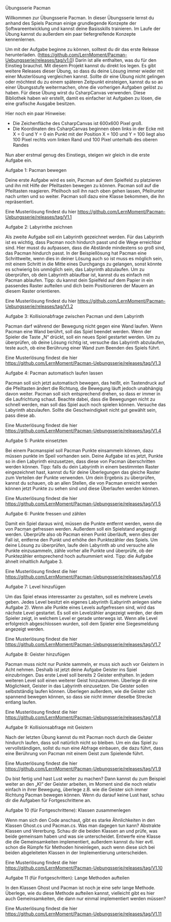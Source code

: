 Übungsserie Pacman

Willkommen zur Übungsserie Pacman. In dieser Übungsserie lernst du anhand des Spiels Pacman einige grundlegende Konzepte der Softwareentwicklung und kannst deine Basisskills trainieren. Im Laufe der Übung kannst du außerdem ein paar tiefergreifende Konzepte kennenlernen.

Um mit der Aufgabe beginne zu können, solltest du dir das erste Release herunterladen. (https://github.com/LernMoment/Pacman-Uebungsserie/releases/tag/v1.0) Darin ist alle enthalten, was du für den Einstieg brauchst. Mit diesem Projekt kannst du direkt los legen. Es gibt weitere Releases dieser Übung, so dass du deine Lösung immer wieder mit einer Musterlösung vergleichen kannst. Sollte dir eine Übung nicht gelingen oder möchtest du zu einem späteren Zeitpunkt einsteigen, kannst du so an einer Übungsstufe weitermachen, ohne die vorherigen Aufgaben gelöst zu haben.
Für diese Übung wirst du CsharpCanvas verwenden. Diese Bibliothek haben wir erstellt, damit es einfacher ist Aufgaben zu lösen, die eine grafische Ausgabe besitzen. 

Hier noch ein paar Hinweise:
-	Die Zeichenfläche des CsharpCanvas ist 600x600 Pixel groß.
-	Die Koordinaten des CsharpCanvas beginnen oben links in der Ecke mit X = 0 und Y = 0 ein Punkt mit der Position X = 100 und Y = 100 liegt also 100 Pixel rechts vom linken Rand und 100 Pixel unterhalb des oberen Randes

Nun aber erstmal genug des Einstiegs, steigen wir gleich in die erste Aufgabe ein.

Aufgabe 1: Pacman bewegen

Deine erste Aufgabe wird es sein, Pacman auf dem Spielfeld zu platzieren und ihn mit Hilfe der Pfeiltasten bewegen zu können. Pacman soll auf die Pfeiltasten reagieren. Pfeilhoch soll ihn nach oben gehen lassen, Pfeilrunter nach unten und so weiter. Pacman soll dazu eine Klasse bekommen, die ihn repräsentiert. 

Eine Musterlösung findest du hier https://github.com/LernMoment/Pacman-Uebungsserie/releases/tag/V1.1

Aufgabe 2: Labyrinthe zeichnen

Als zweite Aufgabe soll ein Labyrinth gezeichnet werden. Für das Labyrinth ist es wichtig, dass Pacman noch hindurch passt und die Wege erreichbar sind. Hier musst du aufpassen, dass die Abstände mindestens so groß sind, das Pacman hindurch passt. In der Beispiellösung hat Pacman eine Schrittweite, wenn dies in deiner Lösung auch so ist muss es möglich sein, mit einem Schritt in die Mitte eines Durchgangs zu gelangen, sonst könnte es schwierig bis unmöglich sein, das Labyrinth abzulaufen. Um zu überprüfen, ob dein Labyrinth ablaufbar ist, kannst du es einfach mit Pacman ablaufen. Tipp: du kannst dein Spielfeld auf dem Papier in ein passendes Raster aufteilen und dich beim Positionieren der Mauern an diesem Raster orientieren.

Eine Musterlösung findest du hier https://github.com/LernMoment/Pacman-Uebungsserie/releases/tag/V1.2

Aufgabe 3: Kollisionabfrage zwischen Pacman und dem Labyrinth

Pacman darf während der Bewegung nicht gegen eine Wand laufen. Wenn Pacman eine Wand berührt, soll das Spiel beendet werden. Wenn der Spieler die Taste „N“ drückt, soll ein neues Spiel gestartet werden. Um zu überprüfen, ob deine Lösung richtig ist, versuche das Labyrinth abzulaufen, teste auch, ob eine Berührung einer Wand zum Beenden des Spiels führt.

Eine Musterlösung findest die hier https://github.com/LernMoment/Pacman-Uebungsserie/releases/tag/V1.3

Aufgabe 4: Pacman automatisch laufen lassen

Pacman soll sich jetzt automatisch bewegen, das heißt, ein Tastendruck auf die Pfeiltasten ändert die Richtung, die Bewegung läuft jedoch unabhängig davon weiter. Pacman soll sich entsprechend drehen, so dass er immer in die Laufrichtung schaut. Beachte dabei, dass die Bewegungen nicht zu schnell werden, man soll das Spiel auch noch spielen können. Versuche das Labyrinth abzulaufen. Sollte die Geschwindigkeit nicht gut gewählt sein, pass diese ab.

Eine Musterlösung findest die hier https://github.com/LernMoment/Pacman-Uebungsserie/releases/tag/V1.4

Aufgabe 5: Punkte einsetzten

Bei einem Pacmanspiel soll Pacman Punkte einsammeln können, dazu müssen punkte im Speil vorhanden sein. Deine Aufgabe ist es jetzt, Punkte so in dien Labyrinth einzusetzen, dass diese von Pacman überschritten werden können. Tipp: falls du dein Labyrinth in einem bestimmten Raster eingezeichnet hast, kannst du für deine Überlegungen das gleiche Raster zum Verteilen der Punkte verwenden. Um dein Ergebnis zu überprüfen, kannst du schauen, ob an allen Stellen, die von Pacman erreicht werden können jetzt Punkte zu sehen sind und diese Überlaufen werden können.

Eine Musterlösung findest die hier https://github.com/LernMoment/Pacman-Uebungsserie/releases/tag/V1.5

Aufgabe 6: Punkte fressen und zählen

Damit ein Spiel daraus wird, müssen die Punkte entfernt werden, wenn die von Pacman gefressen werden. Außerdem soll ein Spielstand angezeigt werden. Überprüfe also ob Pacman einen Punkt überläuft, wenn dies der Fall ist, entferne den Punkt und erhöhe den Punktezähler des Spiels. Um deine Lösung zu überprüfen, laufe dein Labyrinth ab und versuche alle Punkte einzusammeln, zähle vorher alle Punkte und überprüfe, ob der Punktezähler entsprechend hoch aufsummiert wird. Tipp: die Aufgabe ähnelt inhaltlich Aufgabe 3.

Eine Musterlösung findest die hier https://github.com/LernMoment/Pacman-Uebungsserie/releases/tag/V1.6

Aufgabe 7: Level hinzufügen

Um das Spiel etwas interessanter zu gestalten, soll es mehrere Levels geben. Jedes Level besitzt ein eigenes Labyrinth (Labyrinth anlegen siehe Aufgabe 2). Wenn alle Punkte eines Levels aufgefressen sind, wird das nächste Level gestartet. Es soll ein Levelzähler angezeigt werden, der dem Spieler zeigt, in welchem Level er gerade unterwegs ist. Wenn alle Level erfolgreich abgeschlossen wurden, soll dem Spieler eine Siegesmeldung angezeigt werden.

Eine Musterlösung findest die hier https://github.com/LernMoment/Pacman-Uebungsserie/releases/tag/V1.7

Aufgabe 8: Geister hinzufügen

Pacman muss nicht nur Punkte sammeln, er muss sich auch vor Geistern in Acht nehmen. Deshalb ist jetzt deine Aufgabe Geister ins Spiel einzubringen. Das erste Level soll bereits 2 Geister enthalten. In jedem weiteren Level soll einen weiterer Geist hinzukommen. Überlege dir eine Möglichkeit, Geister in das Labyrinth einzusetzen. Die Geister sollen selbstständig laufen können. Überlegen außerdem, wie die Geister sich spannend bewegen können, so dass sie nicht immer dieselbe Strecke entlang laufen.


Eine Musterlösung findest die hier https://github.com/LernMoment/Pacman-Uebungsserie/releases/tag/V1.8

Aufgabe 9: Kollisionsabfrage mit Geistern

Nach der letzten Übung kannst du mit Pacman noch durch die Geister hindurch laufen, dass soll natürlich nicht so bleiben. Um ein das Spiel zu vervollständigen, sollst du nun eine Abfrage einbauen, die dazu führt, dass eine Berührung von Pacman mit einem Geist zum Spielende führt.

Eine Musterlösung findest die hier https://github.com/LernMoment/Pacman-Uebungsserie/releases/tag/V1.9

Du bist fertig und hast Lust weiter zu machen?
Dann kannst du zum Beispiel weiter an den „KI“ der Geister arbeiten, im Moment sind die noch relativ einfach in ihrer Bewegung, überlege z.B. wie die Geister sich immer Richtung Pacman bewegen können. Wenn du darauf keine Lust hast, schau dir die Aufgaben für Fortgeschrittene an.

Aufgabe 10 (für Fortgeschrittene): Klassen zusammenlegen

Wenn man sich den Code anschaut, gibt es starke Ähnlichkeiten in den Klassen Ghost.cs und Pacman.cs. Was man dagegen tun kann? Abstrakte Klassen und Vererbung. Schau dir die beiden Klassen an und prüfe, was beide gemeinsam haben und was sie unterscheidet. Entwerfe eine Klasse die die Gemeinsamkeiten implementiert, außerdem kannst du hier evtl. schon die Rümpfe für Methoden hineinlegen, auch wenn diese sich bei beiden abgeleiteten Klassen in der Implementierung unterscheiden.


Eine Musterlösung findest die hier https://github.com/LernMoment/Pacman-Uebungsserie/releases/tag/V1.10

Aufgabe 11 (für Fortgeschritten): Lange Methoden aufteilen

In den Klassen Ghost und Pacman ist noch je eine sehr lange Methode. Überlege, wie du diese Methode aufteilen kannst, vielleicht gibt es hier auch Gemeinsamkeiten, die dann nur einmal implementiert werden müssen?

Eine Musterlösung findest die hier https://github.com/LernMoment/Pacman-Uebungsserie/releases/tag/V1.11
